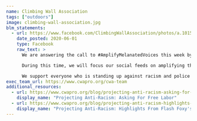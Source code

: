 ```yaml
---
name: Climbing Wall Association
tags: ["outdoors"]
image: climbing-wall-association.jpg
blm_statements:
  - url: https://www.facebook.com/ClimbingWallAssociation/photos/a.10151518851588179/10158583559713179/?type=3
    date_posted: 2020-06-01
    type: Facebook
    raw_text: >
      We are answering the call to #AmplifyMelanatedVoices this week by muting our usual content June 1 – 7. Thank you @jessicawilson.msrd and @blackandembodied for initiating this movement.

      During this time, we will focus our social feeds on amplifying the voices of those who are doing the work in the climbing community. We must all take this time to listen and reflect on how we can do better.

      We support everyone who is standing up against racism and police brutality.
exec_team_url: https://www.cwapro.org/cwa-team
additional_resources:
  - url: https://www.cwapro.org/blog/projecting-anti-racism-asking-for-free-labor
    display_name: "Projecting Anti-Racism: Asking For Free Labor"
  - url: https://www.cwapro.org/blog/projecting-anti-racism-highlights-from-flash-foxys-stronger-together-episode-with-abby-dione
    display_name: "Projecting Anti-Racism: Highlights From Flash Foxy's Stronger Together Episode with Abby Dione"
---
```

